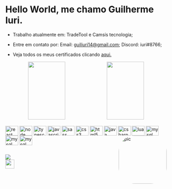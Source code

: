     
# Hello World, me chamo Guilherme Iuri.

- Trabalho atualmente em: TradeTool e Camsís tecnologia;
- Entre em contato por:
    Email: guiliuri14@gmail.com;
    Discord: iuri#8766;
    
- Veja todos os meus certificados clicando <a href="https://cursos.alura.com.br/user/guiliuri/fullCertificate/d01f46916e7e645ee4f572502de23f5c/">aqui.</a>

<div align="center">
    <img height="180" width="48%" src="https://github-readme-stats.vercel.app/api?username=guiliuri13&show_icons=true&theme=dracula"/>
    <img height="180" width="48%" src="https://github-readme-stats.vercel.app/api/top-langs/?username=guiliuri13&layout=compact&theme=dracula"/>
</div>

<div style="display: inline_block"><br>
  <img align="center" alt="react" height="30" width="40" src="https://cdn.jsdelivr.net/gh/devicons/devicon/icons/react/react-original.svg">
  <img align="center" alt="node" height="30" width="40" src="https://cdn.jsdelivr.net/gh/devicons/devicon/icons/nodejs/nodejs-original.svg" />
  <img align="center" alt="typescript" height="30" width="40" src="https://cdn.jsdelivr.net/gh/devicons/devicon/icons/typescript/typescript-original.svg" />
  <img align="center" alt="javascript" height="30" width="40" src="https://cdn.jsdelivr.net/gh/devicons/devicon/icons/javascript/javascript-original.svg">
  <img align="center" alt="sass" height="30" width="40" src="https://cdn.jsdelivr.net/gh/devicons/devicon/icons/sass/sass-original.svg" >
  <img align="center" alt="css3" height="30" width="40" src="https://cdn.jsdelivr.net/gh/devicons/devicon/icons/css3/css3-original.svg" >
  <img align="center" alt="html5" height="30" width="40" src="https://cdn.jsdelivr.net/gh/devicons/devicon/icons/html5/html5-original.svg">
  <img align="center" alt="java" height="30" width="40" src="https://cdn.jsdelivr.net/gh/devicons/devicon/icons/java/java-original.svg">
  <img align="center" alt="csharp" height="30" width="40" src="https://cdn.jsdelivr.net/gh/devicons/devicon/icons/csharp/csharp-original.svg">
  <img align="center" alt="lua" height="30" width="40" src="https://cdn.jsdelivr.net/gh/devicons/devicon/icons/lua/lua-original.svg">
  <img align="center" alt="mysql" height="30" width="40" src="https://cdn.jsdelivr.net/gh/devicons/devicon/icons/mysql/mysql-original.svg">

  <img align="center" alt="mysql" height="30" width="40" src="https://cdn.jsdelivr.net/gh/devicons/devicon/icons/npm/npm-original-wordmark.svg">
  <img align="center" alt="mysql" height="30" width="40" src="https://cdn.jsdelivr.net/gh/devicons/devicon/icons/yarn/yarn-original.svg">
    
  <img align="right" alt="pic" height="150" style="border-radius:50px;" src="https://github.com/guiliuri13.png">
</div>

    
    
  ##

<div>
  <a href="https://www.linkedin.com/in/guilherme-iuri-de-barros-5b2b54212/" target="_blank"><img src="https://img.shields.io/badge/-LinkedIn-%230077B5?style=for-the-badge&logo=linkedin&logoColor=white" target="_blank"></a>
  <br>
  <a height="50" href="https://cursos.alura.com.br/user/guiliuri" target="_blank"><img height="28" src="https://media.glassdoor.com/sqll/2500530/alura-squarelogo-1602197362646.png" target="_blank"></a> 
</div>
